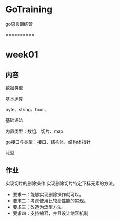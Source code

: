 # GoTraining
go语言训练营

==========

# week01

## 内容

数据类型

基本运算

byte、string、bool、

基础语法

内置类型：数组、切片、map

go接口与类型：接口、结构体、结构体指针

泛型

## 作业

实现切片的删除操作 实现删除切片特定下标元素的方法。

* 要求一：能够实现删除操作就可以。
* 要求二：考虑使用比较高性能的实现。
* 要求三：改造为泛型方法。
* 要求四：支持缩容，并且设计缩容机制

